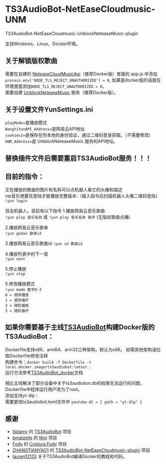 # TS3AudioBot-NetEaseCloudmusic-UNM
TS3AudioBot-NetEaseCloudmusic-UnblockNeteaseMusic-plugin

支持Windows、Linux、Docker环境。

## 关于解锁版权歌曲
需要在自建的 [NeteaseCloudMusicApi](https://github.com/Binaryify/NeteaseCloudMusicApi)（推荐Docker版）里面的 app.js 中添加 `process.env['NODE_TLS_REJECT_UNAUTHORIZED'] = 0`, 如果是docker版的话就在环境里面添加`NODE_TLS_REJECT_UNAUTHORIZED = 0`。  
需要自建 [UnblockNeteaseMusic](https://github.com/UnblockNeteaseMusic/server) 服务（推荐Docker版）。

## 关于设置文件YunSettings.ini
`playMode=`是播放模式   
`WangYiYunAPI_Address=`是网易云API地址   
`cookies1=`是保存在你本地的身份验证，通过二维码登录获取。（不需要修改）   
`UNM_Address=`是 UnblockNeteaseMusic 服务的API地址。    

## 替换插件文件后需要重启TS3AudioBot服务！！！

## 目前的指令：
正在播放的歌曲的图片和名称可以点机器人看它的头像和描述  
vip音乐想要先登陆才能播放完整版本:（输入指令后扫描机器人头像二维码登陆）
`!yun login`  

双击机器人，目前有以下指令
1.播放网易云音乐歌曲  
`!yun play 音乐名称` 或 `!yun play 音乐名称 歌手` (无版权歌曲点播)  
  
2.播放网易云音乐歌单    
`!yun gedan 歌单id`  

3.播放网易云音乐歌曲id
`!yun id 歌曲id` 

4.播放列表中的下一首    
`!yun next`  

5.停止播放    
`!yun stop` 

5.修改播放模式    
`!yun mode 数字0-3`    
`0 = 顺序播放`    
`1 = 顺序循环`    
`2 = 随机播放`    
`3 = 随机循环`    


## 如果你需要基于主线[TS3AudioBot](https://github.com/Splamy/TS3AudioBot)构建Docker版的TS3AudioBot：   
Dockerfile支持x86、arm64、arm32三种架构，默认为x86。 如需其他架构请拉取Dockerfile修改注释  
构建命令：`docker build -f Dockerfile -t local.docker.image/ts3audiobot:latest .`   
运行方法参考[TS3AudioBot_docker](https://github.com/getdrunkonmovies-com/TS3AudioBot_docker)文档   

相比主线解决了部分设备中关于ts3audiobot.db的权限无法运行的问题，Dockerfile中程序运行用户改为了root。   
添加支持yt-dlp：    
    需要更改ts3audiobot.toml文件中 `youtube-dl = { path = "yt-dlp" }`   



## 感谢

- [Splamy](https://github.com/Splamy) 的 [TS3AudioBot](https://github.com/Splamy/TS3AudioBot) 项目   
- [bmatzelle](https://github.com/bmatzelle) 的 [Nini](https://github.com/bmatzelle/nini) 项目   
- [Fody](https://github.com/Fody) 的 [Costura.Fody](https://github.com/Fody/Costura/) 项目   
- [ZHANGTIANYAO1](https://github.com/ZHANGTIANYAO1) 的 [TS3AudioBot-NetEaseCloudmusic-plugin](https://github.com/ZHANGTIANYAO1/TS3AudioBot-NetEaseCloudmusic-plugin) 项目   
- [lauren12133](https://github.com/lauren12133) 关于TS3AudioBot编译Docker的教程和代码。
